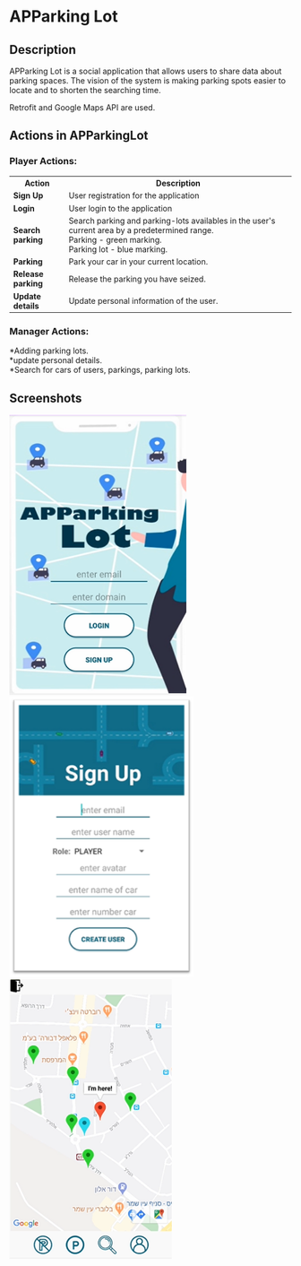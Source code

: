# APParking Lot

## Description
APParking Lot is a social application that allows users to share data about parking spaces. The vision of the system is making parking spots easier to locate and to shorten the searching time.

Retrofit and Google Maps API are used.


## Actions in APParkingLot

### Player Actions: 

<table>
    <th>Action</th>
    <th>Description</th>
		<tr>
			<td><b>Sign Up</b></td>
			<td>User registration for the application</td>
		</tr>
		<tr>
			<td><b>Login</b></td>
			<td>User login to the application</td>
		</tr>
		<tr>
			<td><b><b>Search parking</b></b></td>
			<td>Search parking and parking-lots availables in the user's current area by a predetermined range.<br>
				Parking - green marking.<br>
				Parking lot - blue marking.</td>
		</tr>
		<tr>
			<td><b>Parking</b></td>
			<td>Park your car in your current location.</td>
		</tr>
		<tr>
			<td><b>Release parking</b></td>
			<td>Release the parking you have seized.</td>
		</tr>
		<tr>
			<td><b>Update details</b></td>
			<td>Update personal information of the user.</td>
		</tr>
</table>

### Manager Actions: 
*Adding parking lots.<br>
*update personal details.<br>
*Search for cars of users, parkings, parking lots.<br>

## Screenshots

<p float="left">
  <img src="docc/login.png" height="500" alt="login"</img>
  <img src="docc/signup.png" height="500" alt="sign up"</img>
  <img src="docc/map.png" height="500" alt="map"</img>
</p>


